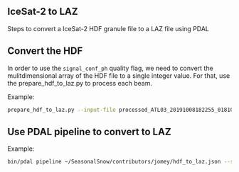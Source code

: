 ## IceSat-2 to LAZ

Steps to convert a IceSat-2 HDF granule file to a LAZ file using PDAL

## Convert the HDF
In order to use the `signal_conf_ph` quality flag, we need to convert the mulitdimensional array of the HDF file to a single integer value.
For that, use the prepare_hdf_to_laz.py to process each beam.

Example:
```bash
prepare_hdf_to_laz.py --input-file processed_ATL03_20191008182255_01810506_003_01.h5 --beam gt1r
```

## Use PDAL pipeline to convert to LAZ
Example:
```bash
bin/pdal pipeline ~/SeasonalSnow/contributors/jomey/hdf_to_laz.json --readers.hdf.filename=/home/jovyan/shared/data-aragon/ATL03_CA/processed_ATL03_20191008182255_01810506_003_01_gt1r_xyz_conf.h5 --writers.las.filename=/home/jovyan/shared/data-aragon/ATL03_CA/processed_ATL03_20191008182255_01810506_003_01_gt1r_xyz_conf.laz
```
